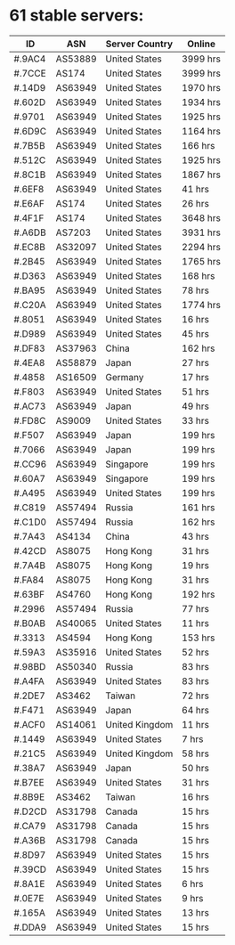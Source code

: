 # 61 stable servers:

| ID | ASN | Server Country | Online |
| ------ | ------ | ------ | ------ |
| #.9AC4 | AS53889 | United States | 3999 hrs |
| #.7CCE | AS174 | United States | 3999 hrs |
| #.14D9 | AS63949 | United States | 1970 hrs |
| #.602D | AS63949 | United States | 1934 hrs |
| #.9701 | AS63949 | United States | 1925 hrs |
| #.6D9C | AS63949 | United States | 1164 hrs |
| #.7B5B | AS63949 | United States | 166 hrs |
| #.512C | AS63949 | United States | 1925 hrs |
| #.8C1B | AS63949 | United States | 1867 hrs |
| #.6EF8 | AS63949 | United States | 41 hrs |
| #.E6AF | AS174 | United States | 26 hrs |
| #.4F1F | AS174 | United States | 3648 hrs |
| #.A6DB | AS7203 | United States | 3931 hrs |
| #.EC8B | AS32097 | United States | 2294 hrs |
| #.2B45 | AS63949 | United States | 1765 hrs |
| #.D363 | AS63949 | United States | 168 hrs |
| #.BA95 | AS63949 | United States | 78 hrs |
| #.C20A | AS63949 | United States | 1774 hrs |
| #.8051 | AS63949 | United States | 16 hrs |
| #.D989 | AS63949 | United States | 45 hrs |
| #.DF83 | AS37963 | China | 162 hrs |
| #.4EA8 | AS58879 | Japan | 27 hrs |
| #.4858 | AS16509 | Germany | 17 hrs |
| #.F803 | AS63949 | United States | 51 hrs |
| #.AC73 | AS63949 | Japan | 49 hrs |
| #.FD8C | AS9009 | United States | 33 hrs |
| #.F507 | AS63949 | Japan | 199 hrs |
| #.7066 | AS63949 | Japan | 199 hrs |
| #.CC96 | AS63949 | Singapore | 199 hrs |
| #.60A7 | AS63949 | Singapore | 199 hrs |
| #.A495 | AS63949 | United States | 199 hrs |
| #.C819 | AS57494 | Russia | 161 hrs |
| #.C1D0 | AS57494 | Russia | 162 hrs |
| #.7A43 | AS4134 | China | 43 hrs |
| #.42CD | AS8075 | Hong Kong | 31 hrs |
| #.7A4B | AS8075 | Hong Kong | 19 hrs |
| #.FA84 | AS8075 | Hong Kong | 31 hrs |
| #.63BF | AS4760 | Hong Kong | 192 hrs |
| #.2996 | AS57494 | Russia | 77 hrs |
| #.B0AB | AS40065 | United States | 11 hrs |
| #.3313 | AS4594 | Hong Kong | 153 hrs |
| #.59A3 | AS35916 | United States | 52 hrs |
| #.98BD | AS50340 | Russia | 83 hrs |
| #.A4FA | AS63949 | United States | 83 hrs |
| #.2DE7 | AS3462 | Taiwan | 72 hrs |
| #.F471 | AS63949 | Japan | 64 hrs |
| #.ACF0 | AS14061 | United Kingdom | 11 hrs |
| #.1449 | AS63949 | United States | 7 hrs |
| #.21C5 | AS63949 | United Kingdom | 58 hrs |
| #.38A7 | AS63949 | Japan | 50 hrs |
| #.B7EE | AS63949 | United States | 31 hrs |
| #.8B9E | AS3462 | Taiwan | 16 hrs |
| #.D2CD | AS31798 | Canada | 15 hrs |
| #.CA79 | AS31798 | Canada | 15 hrs |
| #.A36B | AS31798 | Canada | 15 hrs |
| #.8D97 | AS63949 | United States | 15 hrs |
| #.39CD | AS63949 | United States | 15 hrs |
| #.8A1E | AS63949 | United States | 6 hrs |
| #.0E7E | AS63949 | United States | 9 hrs |
| #.165A | AS63949 | United States | 13 hrs |
| #.DDA9 | AS63949 | United States | 15 hrs |

